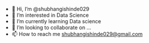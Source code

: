 - 👋 Hi, I’m @shubhangishinde029
- 👀 I’m interested in Data Science
- 🌱 I’m currently learning Data science
- 💞️ I’m looking to collaborate on ...
- 📫 How to reach me shubhangishinde029@gmail.com 

<!---
shubhangishinde029/shubhangishinde029 is a ✨ special ✨ repository because its `README.md` (this file) appears on your GitHub profile.
You can click the Preview link to take a look at your changes.
--->
